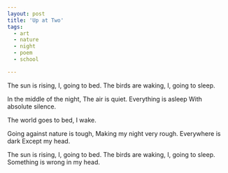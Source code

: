 ```yaml
---
layout: post
title: 'Up at Two'
tags:
  - art
  - nature
  - night
  - poem
  - school

---
```


The sun is rising, I, going to bed.
The birds are waking, I, going to sleep.

In the middle of the night,
The air is quiet.
Everything is asleep
With absolute silence.

The world goes to bed,
I wake.

Going against nature is tough,
Making my night very rough.
Everywhere is dark
Except my head.

The sun is rising, I, going to bed.
The birds are waking, I, going to sleep.
Something is wrong in my head.
